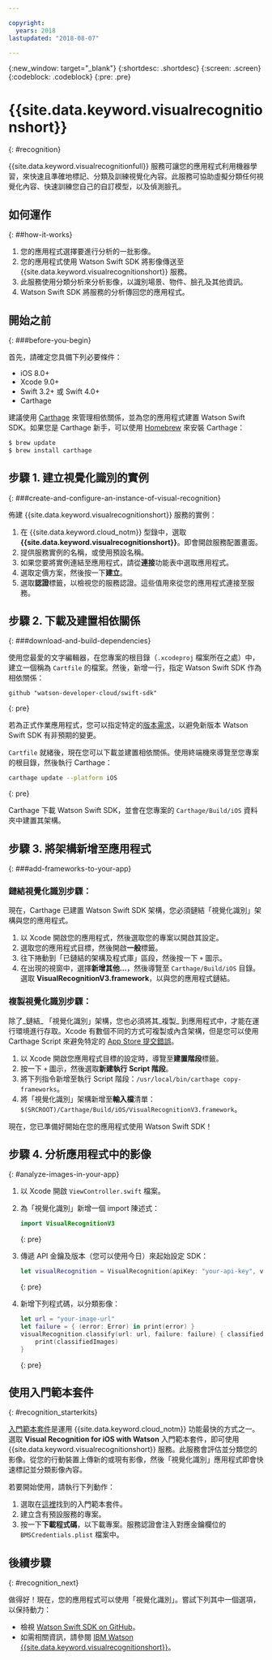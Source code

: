 ```yaml
---

copyright:
  years: 2018
lastupdated: "2018-08-07"

---
```

{:new_window: target="_blank"}
{:shortdesc: .shortdesc}
{:screen: .screen}
{:codeblock: .codeblock}
{:pre: .pre}

# {{site.data.keyword.visualrecognitionshort}}
{: #recognition}

{{site.data.keyword.visualrecognitionfull}} 服務可讓您的應用程式利用機器學習，來快速且準確地標記、分類及訓練視覺化內容。此服務可協助虛擬分類任何視覺化內容、快速訓練您自己的自訂模型，以及偵測臉孔。

## 如何運作
{: ##how-it-works}

1. 您的應用程式選擇要進行分析的一批影像。
2. 您的應用程式使用 Watson Swift SDK 將影像傳送至 {{site.data.keyword.visualrecognitionshort}} 服務。
3. 此服務使用分類分析來分析影像，以識別場景、物件、臉孔及其他資訊。
4. Watson Swift SDK 將服務的分析傳回您的應用程式。

## 開始之前
{: ###before-you-begin}

首先，請確定您具備下列必要條件：
<ul>
  <li>iOS 8.0+</li>
  <li>Xcode 9.0+</li>
  <li>Swift 3.2+ 或 Swift 4.0+</li>
  <li>Carthage</li>
</ul>

建議使用 [Carthage](https://github.com/Carthage/Carthage) 來管理相依關係，並為您的應用程式建置 Watson Swift SDK。如果您是 Carthage 新手，可以使用 [Homebrew](http://brew.sh/) 來安裝 Carthage：

```bash
$ brew update
$ brew install carthage
```

## 步驟 1. 建立視覺化識別的實例
{: ###create-and-configure-an-instance-of-visual-recognition}

佈建 {{site.data.keyword.visualrecognitionshort}} 服務的實例：

1. 在 {{site.data.keyword.cloud_notm}} 型錄中，選取 **{{site.data.keyword.visualrecognitionshort}}**。即會開啟服務配置畫面。
2. 提供服務實例的名稱，或使用預設名稱。
3. 如果您要將實例連結至應用程式，請從**連接**功能表中選取應用程式。
4. 選取定價方案，然後按一下**建立**。
5. 選取**認證**標籤，以檢視您的服務認證。這些值用來從您的應用程式連接至服務。

## 步驟 2. 下載及建置相依關係
{: ###download-and-build-dependencies}

使用您最愛的文字編輯器，在您專案的根目錄（`.xcodeproj` 檔案所在之處）中，建立一個稱為 `Cartfile` 的檔案。然後，新增一行，指定 Watson Swift SDK 作為相依關係：
```
github "watson-developer-cloud/swift-sdk"
```
{: pre}

若為正式作業應用程式，您可以指定特定的[版本需求](https://github.com/Carthage/Carthage/blob/master/Documentation/Artifacts.md#version-requirement)，以避免新版本 Watson Swift SDK 有非預期的變更。

`Cartfile` 就緒後，現在您可以下載並建置相依關係。使用終端機來導覽至您專案的根目錄，然後執行 Carthage：

```bash
carthage update --platform iOS
```
{: pre}

Carthage 下載 Watson Swift SDK，並會在您專案的 `Carthage/Build/iOS` 資料夾中建置其架構。

## 步驟 3. 將架構新增至應用程式
{: ###add-frameworks-to-your-app}

### 鏈結視覺化識別步驟：

現在，Carthage 已建置 Watson Swift SDK 架構，您必須鏈結「視覺化識別」架構與您的應用程式。

1. 以 Xcode 開啟您的應用程式，然後選取您的專案以開啟其設定。
2. 選取您的應用程式目標，然後開啟**一般**標籤。
3. 往下捲動到「已鏈結的架構及程式庫」區段，然後按一下 `+` 圖示。
4. 在出現的視窗中，選擇**新增其他...**，然後導覽至 `Carthage/Build/iOS` 目錄。選取 **VisualRecognitionV3.framework**，以與您的應用程式鏈結。

### 複製視覺化識別步驟：

除了_鏈結_ 「視覺化識別」架構，您也必須將其_複製_ 到應用程式中，才能在運行環境進行存取。Xcode 有數個不同的方式可複製或內含架構，但是您可以使用 Carthage Script 來避免特定的 [App Store 提交錯誤](http://www.openradar.me/radar?id=6409498411401216)。

1. 以 Xcode 開啟您應用程式目標的設定時，導覽至**建置階段**標籤。
2. 按一下 `+` 圖示，然後選取**新建執行 Script 階段**。
3. 將下列指令新增至執行 Script 階段：`/usr/local/bin/carthage copy-frameworks`。
4. 將「視覺化識別」架構新增至**輸入檔**清單：`$(SRCROOT)/Carthage/Build/iOS/VisualRecognitionV3.framework`。

現在，您已準備好開始在您的應用程式使用 Watson Swift SDK！

## 步驟 4. 分析應用程式中的影像
{: #analyze-images-in-your-app}

1. 以 Xcode 開啟 `ViewController.swift` 檔案。

1. 為「視覺化識別」新增一個 import 陳述式：
    ```swift
    import VisualRecognitionV3
    ```
    {: pre}

1. 傳遞 API 金鑰及版本（您可以使用今日）來起始設定 SDK：
    ```swift
    let visualRecognition = VisualRecognition(apiKey: "your-api-key", version: "yyyy-mm-dd")
    ```
    {: pre}

1. 新增下列程式碼，以分類影像：
    ```swift
    let url = "your-image-url"
    let failure = { (error: Error) in print(error) }
    visualRecognition.classify(url: url, failure: failure) { classifiedImages in
        print(classifiedImages)
    }
    ```
    {: pre}

## 使用入門範本套件
{: #recognition_starterkits}

[入門範本套件](https://console.bluemix.net/developer/appledevelopment/starter-kits)是運用 {{site.data.keyword.cloud_notm}} 功能最快的方式之一。選取 **Visual Recognition for iOS with Watson** 入門範本套件，即可使用 {{site.data.keyword.visualrecognitionshort}} 服務。此服務會評估並分類您的影像。從您的行動裝置上傳新的或現有影像，然後「視覺化識別」應用程式即會快速標記並分類影像內容。

若要開始使用，請執行下列動作：
1. 選取在[這裡](https://console.bluemix.net/developer/appledevelopment/starter-kits/visual-recognition-for-ios-with-watson)找到的入門範本套件。
2. 建立含有預設服務的專案。
3. 按一下**下載程式碼**，以下載專案。服務認證會注入對應金鑰欄位的 `BMSCredentials.plist` 檔案中。

## 後續步驟
{: #recognition_next}

做得好！現在，您的應用程式可以使用「視覺化識別」。嘗試下列其中一個選項，以保持動力：
* 檢視 [Watson Swift SDK on GitHub](https://github.com/watson-developer-cloud/swift-sdk)。
* 如需相關資訊，請參閱 [IBM Watson {{site.data.keyword.visualrecognitionshort}}](https://www.ibm.com/watson/services/visual-recognition/)。


